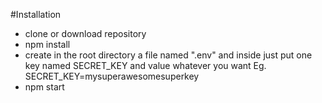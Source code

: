 
#Installation
- clone or download repository
- npm install
- create in the root directory a file named ".env" and inside just put one key
named SECRET_KEY and value whatever you want
Eg.  SECRET_KEY=mysuperawesomesuperkey
- npm start